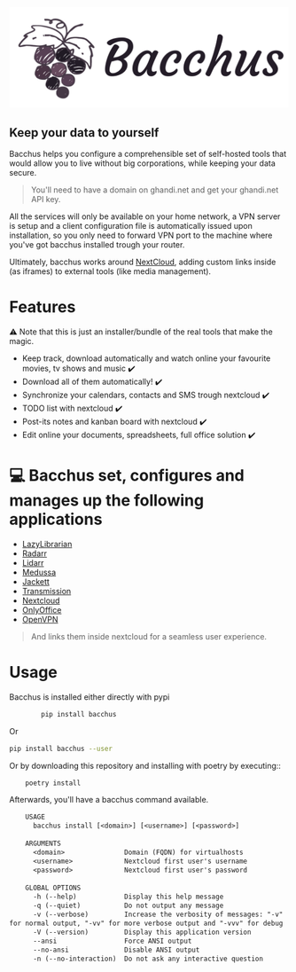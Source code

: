 <span style="display:block;text-align:center">[![](https://raw.githubusercontent.com/XayOn/bacchus/develop/bacchus.png)](https://github.com/XayOn/bacchus) </span>

## Keep your data to yourself

Bacchus helps you configure a comprehensible set of self-hosted tools that
would allow you to live without big corporations, while keeping your data
secure.

> You'll need to have a domain on ghandi.net and get your ghandi.net API key.

All the services will only be available on your home network, a VPN server
is setup and a client configuration file is automatically issued upon
installation, so you only need to forward VPN port to the machine where you've
got bacchus installed trough your router.

Ultimately, bacchus works around [NextCloud][1], adding custom links inside (as
iframes) to external tools (like media management).

# Features

:warning: Note that this is just an installer/bundle of the real tools that make the magic.

- Keep track, download automatically and watch online your favourite movies, tv
  shows and music :heavy_check_mark: 
- Download all of them automatically! :heavy_check_mark:
- Synchronize your calendars, contacts and SMS trough nextcloud :heavy_check_mark:
- TODO list with nextcloud :heavy_check_mark:
- Post-its notes and kanban board with nextcloud :heavy_check_mark:
- Edit online your documents, spreadsheets, full office solution :heavy_check_mark:

# :computer: Bacchus set, configures and manages up the following applications

- [LazyLibrarian][2] 
- [Radarr][3]
- [Lidarr][4]
- [Medussa][5]
- [Jackett][6]
- [Transmission][7]
- [Nextcloud][8]
- [OnlyOffice][9]
- [OpenVPN][10]

> And links them inside nextcloud for a seamless user experience. 

# Usage

Bacchus is installed either directly with pypi

```bash
        pip install bacchus
```

Or

```bash
pip install bacchus --user
```

Or by downloading this repository and installing with poetry by executing::

        poetry install 

Afterwards, you'll have a bacchus command available.

```
    USAGE
      bacchus install [<domain>] [<username>] [<password>]
    
    ARGUMENTS
      <domain>               Domain (FQDN) for virtualhosts
      <username>             Nextcloud first user's username
      <password>             Nextcloud first user's password
    
    GLOBAL OPTIONS
      -h (--help)            Display this help message
      -q (--quiet)           Do not output any message
      -v (--verbose)         Increase the verbosity of messages: "-v" for normal output, "-vv" for more verbose output and "-vvv" for debug
      -V (--version)         Display this application version
      --ansi                 Force ANSI output
      --no-ansi              Disable ANSI output
      -n (--no-interaction)  Do not ask any interactive question
```


[1]: https://github.com/nextcloud/nextcloud
[2]: https://lazylibrarian.gitlab.io
[3]: https://radarr.video
[4]: https://lidarr.audio
[5]: https://pymedusa.com
[6]: https://github.com/Jackett/Jackett
[7]: https://transmissionbt.com
[8]: https://nextcloud.com
[9]: https://onlyoffice.com
[10]: https://openvpn.net
